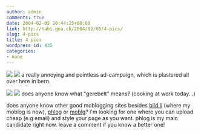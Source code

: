 ```yaml
---
author: admin
comments: true
date: 2004-02-05 20:44:25+00:00
link: http://habi.gna.ch/2004/02/05/4-pics/
slug: 4-pics
title: 4 pics
wordpress_id: 435
categories:
- none
---
```


[![](http://habi.gna.ch/blog/images/prokredit2-tm.jpg)](http://habi.gna.ch/blog/images/prokredit2.jpg) [![](http://habi.gna.ch/blog/images/prokredit1-tm.jpg)](http://habi.gna.ch/blog/images/prokredit1.jpg)
a really annoying and pointless ad-campaign, which is plastered all over here in bern.

[![](http://habi.gna.ch/blog/images/gerebelt1-tm.jpg)](http://habi.gna.ch/blog/images/gerebelt1.jpg) [![](http://habi.gna.ch/blog/images/gerebelt2-tm.jpg)](http://habi.gna.ch/blog/images/gerebelt2.jpg)
does anyone know what "gerebelt" means? (cooking at work today...)

does anyone know other good moblogging sites besides [bild.li](http://www.bild.li/) (where my moblog is now), [phlog](http://www.phlog.net/) or [moblg](http://www.moblg.net/)? i'm looking for one where you can upload cheap (e.g email) and style your page as you want.
phlog is my main candidate right now. leave a comment if you know a better one!
